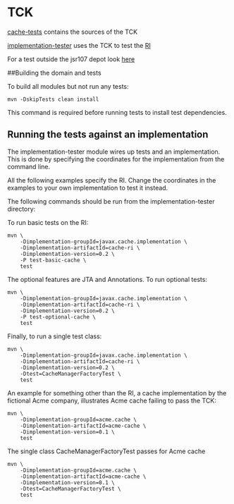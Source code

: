 # TCK

[cache-tests](https://github.com/jsr107/jsr107tck/tree/master/cache-tests) contains the sources of the TCK

[implementation-tester](https://github.com/jsr107/jsr107tck/tree/master/implementation-tester) uses the TCK to test the [RI](https://github.com/jsr107/RI)

For a test outside the jsr107 depot look [here](https://github.com/yannis666/AcmeCache/)

##Building the domain and tests

To build all modules but not run any tests:

    mvn -DskipTests clean install

This command is required before running tests to install test dependencies.

## Running the tests against an implementation


The implementation-tester module wires up tests and an implementation. This is done
by specifying the coordinates for the implementation from the command line.

All the following examples specify the RI. Change the coordinates in the examples to your own implementation
to test it instead.

The following commands should be run from the implementation-tester directory:



To run basic tests on the RI:

    mvn \
        -Dimplementation-groupId=javax.cache.implementation \
        -Dimplementation-artifactId=cache-ri \
        -Dimplementation-version=0.2 \
        -P test-basic-cache \
        test

The optional features are JTA and Annotations. To run optional tests:

    mvn \
        -Dimplementation-groupId=javax.cache.implementation \
        -Dimplementation-artifactId=cache-ri \
        -Dimplementation-version=0.2 \
        -P test-optional-cache \
        test

Finally, to run a single test class:

    mvn \
        -Dimplementation-groupId=javax.cache.implementation \
        -Dimplementation-artifactId=cache-ri \
        -Dimplementation-version=0.2 \
        -Dtest=CacheManagerFactoryTest \
        test

An example for something other than the RI, a cache implementation by the fictional Acme company,
illustrates Acme cache failing to pass the TCK:

    mvn \
        -Dimplementation-groupId=acme.cache \
        -Dimplementation-artifactId=acme-cache \
        -Dimplementation-version=0.1 \
        test

The single class CacheManagerFactoryTest passes for Acme cache

    mvn \
        -Dimplementation-groupId=acme.cache \
        -Dimplementation-artifactId=acme-cache \
        -Dimplementation-version=0.1 \
        -Dtest=CacheManagerFactoryTest \
        test
